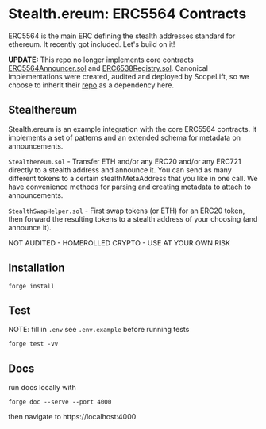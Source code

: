 # Stealth.ereum: ERC5564 Contracts

ERC5564 is the main ERC defining the stealth addresses standard for ethereum. It recently got included. Let's build on it!

**UPDATE:** This repo no longer implements core contracts [ERC5564Announcer.sol](https://github.com/ScopeLift/stealth-address-erc-contracts/blob/main/src/ERC5564Announcer.sol) and [ERC6538Registry.sol](https://github.com/ScopeLift/stealth-address-erc-contracts/blob/main/src/ERC6538Registry.sol). Canonical implementations were created, audited and deployed by ScopeLift, so we choose to inherit their [repo](https://github.com/ScopeLift/stealth-address-erc-contracts) as a dependency here.

## Stealthereum

Stealth.ereum is an example integration with the core ERC5564 contracts. It implements a set of patterns and an extended schema for metadata on announcements.

`Stealthereum.sol` - Transfer ETH and/or any ERC20 and/or any ERC721 directly to a stealth address and announce it. You can send as many different tokens to a certain stealthMetaAddress that you like in one call. We have convenience methods for parsing and creating metadata to attach to announcements.

`StealthSwapHelper.sol` - First swap tokens (or ETH) for an ERC20 token, then forward the resulting tokens to a stealth address of your choosing (and announce it).

NOT AUDITED - HOMEROLLED CRYPTO - USE AT YOUR OWN RISK

## Installation

```
forge install
```

## Test

NOTE: fill in `.env` see `.env.example` before running tests

```
forge test -vv
```

## Docs

run docs locally with

```
forge doc --serve --port 4000
```

then navigate to https://localhost:4000
